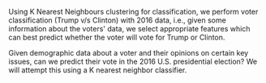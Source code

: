 Using K Nearest Neighbours clustering for classification, we perform voter classification (Trump v/s Clinton) with 2016 data, i.e., given some information about the voters' data, we select appropriate features which can best predict whether the voter will vote for Trump or Clinton. 

Given demographic data about a voter and their opinions on certain key issues, can we predict their vote in the 2016 U.S. presidential election? We will attempt this using a K nearest neighbor classifier.

